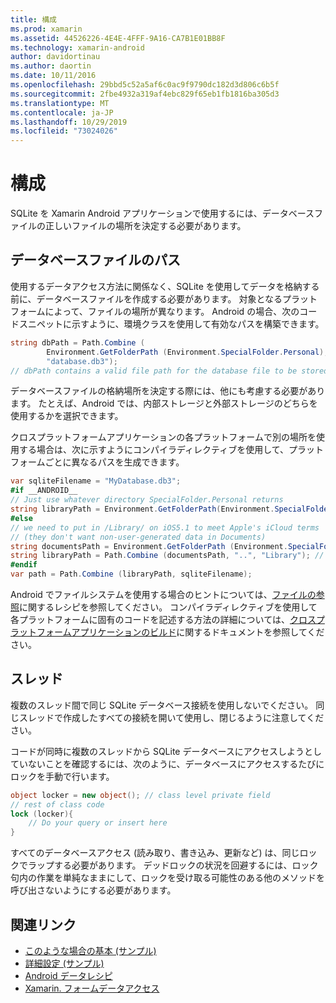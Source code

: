 ```yaml
---
title: 構成
ms.prod: xamarin
ms.assetid: 44526226-4E4E-4FFF-9A16-CA7B1E01BB8F
ms.technology: xamarin-android
author: davidortinau
ms.author: daortin
ms.date: 10/11/2016
ms.openlocfilehash: 29bbd5c52a5af6c0ac9f9790dc182d3d806c6b5f
ms.sourcegitcommit: 2fbe4932a319af4ebc829f65eb1fb1816ba305d3
ms.translationtype: MT
ms.contentlocale: ja-JP
ms.lasthandoff: 10/29/2019
ms.locfileid: "73024026"
---
```

# <a name="configuration"></a>構成

SQLite を Xamarin Android アプリケーションで使用するには、データベースファイルの正しいファイルの場所を決定する必要があります。

## <a name="database-file-path"></a>データベースファイルのパス

使用するデータアクセス方法に関係なく、SQLite を使用してデータを格納する前に、データベースファイルを作成する必要があります。 対象となるプラットフォームによって、ファイルの場所が異なります。 Android の場合、次のコードスニペットに示すように、環境クラスを使用して有効なパスを構築できます。

```csharp
string dbPath = Path.Combine (
        Environment.GetFolderPath (Environment.SpecialFolder.Personal),
        "database.db3");
// dbPath contains a valid file path for the database file to be stored
```

データベースファイルの格納場所を決定する際には、他にも考慮する必要があります。 たとえば、Android では、内部ストレージと外部ストレージのどちらを使用するかを選択できます。

クロスプラットフォームアプリケーションの各プラットフォームで別の場所を使用する場合は、次に示すようにコンパイラディレクティブを使用して、プラットフォームごとに異なるパスを生成できます。

```csharp
var sqliteFilename = "MyDatabase.db3";
#if __ANDROID__
// Just use whatever directory SpecialFolder.Personal returns
string libraryPath = Environment.GetFolderPath(Environment.SpecialFolder.Personal); ;
#else
// we need to put in /Library/ on iOS5.1 to meet Apple's iCloud terms
// (they don't want non-user-generated data in Documents)
string documentsPath = Environment.GetFolderPath (Environment.SpecialFolder.Personal); // Documents folder
string libraryPath = Path.Combine (documentsPath, "..", "Library"); // Library folder instead
#endif
var path = Path.Combine (libraryPath, sqliteFilename);
```

Android でファイルシステムを使用する場合のヒントについては、[ファイルの参照](https://github.com/xamarin/recipes/tree/master/Recipes/android/data/files/browse_files)に関するレシピを参照してください。 コンパイラディレクティブを使用して各プラットフォームに固有のコードを記述する方法の詳細については、[クロスプラットフォームアプリケーションのビルド](~/cross-platform/app-fundamentals/building-cross-platform-applications/index.md)に関するドキュメントを参照してください。

## <a name="threading"></a>スレッド

複数のスレッド間で同じ SQLite データベース接続を使用しないでください。 同じスレッドで作成したすべての接続を開いて使用し、閉じるように注意してください。

コードが同時に複数のスレッドから SQLite データベースにアクセスしようとしていないことを確認するには、次のように、データベースにアクセスするたびにロックを手動で行います。

```csharp
object locker = new object(); // class level private field
// rest of class code
lock (locker){
    // Do your query or insert here
}
```

すべてのデータベースアクセス (読み取り、書き込み、更新など) は、同じロックでラップする必要があります。 デッドロックの状況を回避するには、ロック句内の作業を単純なままにして、ロックを受け取る可能性のある他のメソッドを呼び出さないようにする必要があります。

## <a name="related-links"></a>関連リンク

- [このような場合の基本 (サンプル)](https://github.com/xamarin/mobile-samples/tree/master/DataAccess/Basic)
- [詳細設定 (サンプル)](https://github.com/xamarin/mobile-samples/tree/master/DataAccess/Advanced)
- [Android データレシピ](https://github.com/xamarin/recipes/tree/master/Recipes/android/data)
- [Xamarin. フォームデータアクセス](~/xamarin-forms/data-cloud/data/databases.md)
